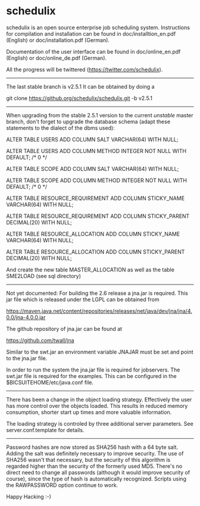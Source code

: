 schedulix
=========

schedulix is an open source enterprise job scheduling system.
Instructions for compilation and installation can be found in doc/installtion_en.pdf (English)
or doc/installation.pdf (German).

Documentation of the user interface can be found in doc/online_en.pdf (English) or
doc/online_de.pdf (German).

All the progress will be twittered (https://twitter.com/schedulix).

-------------------------------------------------------------------------------------------

The last stable branch is v2.5.1
It can be obtained by doing a

git clone https://github.org/schedulix/schedulix.git -b v2.5.1

-------------------------------------------------------------------------------------------

When upgrading from the stable 2.5.1 version to the current _unstable_ master branch,
don't forget to upgrade the database schema (adapt these statements to the dialect of
the dbms used):

ALTER TABLE USERS
ADD COLUMN SALT VARCHAR(64) WITH NULL;

ALTER TABLE USERS
ADD COLUMN METHOD INTEGER NOT NULL WITH DEFAULT; /* 0 */

ALTER TABLE SCOPE
ADD COLUMN SALT VARCHAR(64) WITH NULL;

ALTER TABLE SCOPE
ADD COLUMN METHOD INTEGER NOT NULL WITH DEFAULT; /* 0 */

ALTER TABLE RESOURCE_REQUIREMENT
ADD COLUMN STICKY_NAME VARCHAR(64) WITH NULL;

ALTER TABLE RESOURCE_REQUIREMENT
ADD COLUMN STICKY_PARENT DECIMAL(20) WITH NULL;

ALTER TABLE RESOURCE_ALLOCATION
ADD COLUMN STICKY_NAME VARCHAR(64) WITH NULL;

ALTER TABLE RESOURCE_ALLOCATION
ADD COLUMN STICKY_PARENT DECIMAL(20) WITH NULL;

And create the new table MASTER_ALLOCATION as well as the table SME2LOAD (see sql directory)

-------------------------------------------------------------------------------------------

Not yet documented: For building the 2.6 release a jna.jar is required.
This jar file which is released under the LGPL can be obtained from

https://maven.java.net/content/repositories/releases/net/java/dev/jna/jna/4.0.0/jna-4.0.0.jar

The github repository of jna.jar can be found at

https://github.com/twall/jna

Similar to the swt.jar an environment variable JNAJAR must be set and point to the jna.jar file.

In order to run the system the jna.jar file is required for jobservers. The swt.jar file is
required for the examples. This can be configured in the $BICSUITEHOME/etc/java.conf file.

-------------------------------------------------------------------------------------------

There has been a change in the object loading strategy. Effectively the user has more
control over the objects loaded. This results in reduced memory consumption, shorter start up
times and more valuable information.

The loading strategy is controled by three additional server parameters. See server.conf.template
for details.

-------------------------------------------------------------------------------------------

Password hashes are now stored as SHA256 hash with a 64 byte salt.
Adding the salt was definitely necessary to improve security.
The use of SHA256 wasn't that necessary, but the security of this algorithm is regarded higher
than the security of the formerly used MD5.
There's no direct need to change all passwords (although it would improve security of course),
since the type of hash is automatically recognized.
Scripts using the RAWPASSWORD option continue to work.

Happy Hacking :-)
